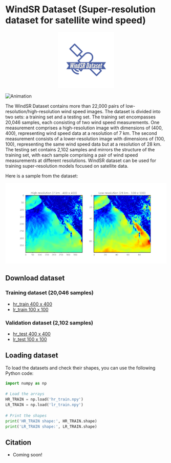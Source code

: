 # WindSR Dataset (Super-resolution dataset for satellite wind speed)

<div align="center">
  <a href="https://github.com/sekilab/WindSR_Dataset">
    <img src="media/logo.png" alt="Logo" width="auto" height="175">
  </a>
</div>

![Animation](media/wind_speed_animation_latest.gif)

The WindSR Dataset contains more than 22,000 pairs of low-resolution/high-resolution wind speed images. The dataset is divided into two sets: a training set and a testing set. The training set encompasses 20,046 samples, each consisting of two wind speed measurements. One measurement comprises a high-resolution image with dimensions of (400, 400), representing wind speed data at a resolution of 7 km. The second measurement consists of a lower-resolution image with dimensions of (100, 100), representing the same wind speed data but at a resolution of 28 km. The testing set contains 2,102 samples and mirrors the structure of the training set, with each sample comprising a pair of wind speed measurements at different resolutions. WindSR dataset can be used for training super-resolution models focused on satellite data.


Here is a sample from the dataset:

<div align="center">

![High Resolution Sample](media/hrlr_sample.png)



</div>


## Download dataset
### Training dataset (20,046 samples)
- [hr_train 400 x 400](https://sekilab-public-data.s3.ap-northeast-1.amazonaws.com/WindSR_Dataset/hr_train.npy)
- [lr_train 100 x 100](https://sekilab-public-data.s3.ap-northeast-1.amazonaws.com/WindSR_Dataset/lr_train.npy)

### Validation dataset (2,102 samples)

- [hr_test 400 x 400](https://sekilab-public-data.s3.ap-northeast-1.amazonaws.com/WindSR_Dataset/hr_test.npy)
- [lr_test 100 x 100](https://sekilab-public-data.s3.ap-northeast-1.amazonaws.com/WindSR_Dataset/lr_test.npy)


## Loading dataset

To load the datasets and check their shapes, you can use the following Python code:

```python
import numpy as np

# Load the arrays
HR_TRAIN = np.load('hr_train.npy')
LR_TRAIN = np.load('lr_train.npy')

# Print the shapes
print('HR_TRAIN shape:', HR_TRAIN.shape)
print('LR_TRAIN shape:', LR_TRAIN.shape)
```

## Citation

- Coming soon!
